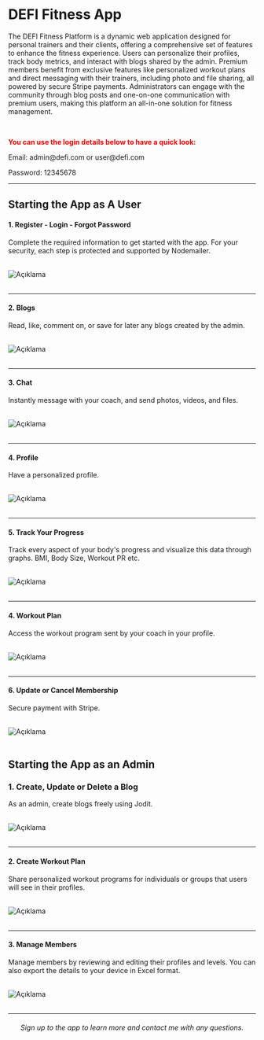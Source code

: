 # DEFI Fitness App
<p>  The DEFI Fitness Platform is a dynamic web application designed for personal trainers and their clients, offering a comprehensive set of features to enhance the fitness experience. Users can personalize their profiles, track body metrics, and interact with blogs shared by the admin. Premium members benefit from exclusive features like personalized workout plans and direct messaging with their trainers, including photo and file sharing, all powered by secure Stripe payments. Administrators can engage with the community through blog posts and one-on-one communication with premium users, making this platform an all-in-one solution for fitness management.  </p>
<br>

<p style="font-weight:700; color:red"> You can use the login details below to have a quick look:</p>
<p>Email: admin@defi.com or user@defi.com</p>
<p>Password: 12345678</p>

<hr/>

## Starting the App as A User

#### 1. Register - Login - Forgot Password

<p>  Complete the required information to get started with the app. For your security, each step is protected and supported by Nodemailer.</p>
<br/>
<img src="./public/readmefiles/login.png" alt="Açıklama" maxWidth="400">
<br/>
<br/>
<hr/>

#### 2. Blogs 

<p> Read, like, comment on, or save for later any blogs created by the admin.</p>
<br/>
<img src="./public/readmefiles/blogs.png" alt="Açıklama" maxWidth="400">
<br/>
<br/>
<hr/>

#### 3. Chat 
<p> Instantly message with your coach, and send photos, videos, and files. </p>
<br/>
<img src="./public/readmefiles/chat.png" alt="Açıklama" maxWidth="400">
<br/>
<br/>
<hr/>

#### 4. Profile 
<p> Have a personalized profile. </p>
<br/>
<img src="./public/readmefiles/profile.png" alt="Açıklama" maxWidth="400">
<br/>
<br/>

<hr/>

#### 5. Track Your Progress 
<p> Track every aspect of your body's progress and visualize this data through graphs. BMI, Body Size, Workout PR etc. </p>
<br/>
<img src="./public/readmefiles/progress.png" alt="Açıklama" maxWidth="400">
<br/>
<br/><hr/>


#### 4. Workout Plan
<p> Access the workout program sent by your coach in your profile.</p>
<br/>
<img src="./public/readmefiles/workoutplan.png" alt="Açıklama" maxWidth="400">
<br/>
<br/>

<hr/>

#### 6. Update or Cancel Membership
<p> Secure payment with Stripe.</p>
<br/>
<img src="./public/readmefiles/stripe.png" alt="Açıklama" maxWidth="400">
<br/>
<br/>


## Starting the App as an Admin
### 1. Create, Update or Delete a Blog
<p> As an admin, create blogs freely using Jodit.</p>
<br/>
<img src="./public/readmefiles/blog creat.png" alt="Açıklama" maxWidth="400">
<br/>
<br/>
<hr/>

#### 2. Create Workout Plan
<p> Share personalized workout programs for individuals or groups that users will see in their profiles.</p>
<br/>
<img src="./public/readmefiles/create plan.png" alt="Açıklama" maxWidth="400">
<br/>
<br/>
<hr/>

#### 3. Manage Members
<p>Manage members by reviewing and editing their profiles and levels. You can also export the details to your device in Excel format.</p>
<br/>
<img src="./public/readmefiles/members.png" alt="Açıklama" maxWidth="400">
<br/>
<br/>
<hr/>
<h6 style="text-align:center;">Sign up to the app to learn more and contact me with any questions.</h6>





